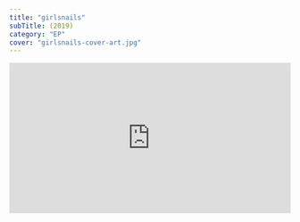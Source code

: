 ```yaml
---
title: "girlsnails"
subTitle: (2019)
category: "EP"
cover: "girlsnails-cover-art.jpg"
---
```


<iframe style="border: 0; width: 100%; height: 270px; margin-bottom: 3rem;" src="https://bandcamp.com/EmbeddedPlayer/album=4163758638/size=large/bgcol=ffffff/linkcol=0687f5/artwork=none/transparent=true/" seamless>
  <a href="https://girlsnails.bandcamp.com/album/girlsnails">
    girlsnails by girlsnails
  </a>
</iframe>
